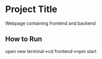 # Project Title
Webpage containing frontend and backend

## How to Run
open new terminal->cd frontend->npm start

